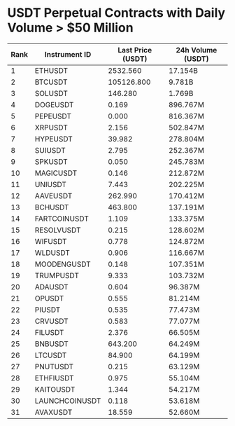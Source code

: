 # USDT Perpetual Contracts with Daily Volume > $50 Million

| Rank | Instrument ID | Last Price (USDT) | 24h Volume (USDT) |
|------|---------------|-------------------|-------------------|
| 1 | ETHUSDT | 2532.560 | 17.154B |
| 2 | BTCUSDT | 105126.800 | 9.781B |
| 3 | SOLUSDT | 146.280 | 1.769B |
| 4 | DOGEUSDT | 0.169 | 896.767M |
| 5 | PEPEUSDT | 0.000 | 816.367M |
| 6 | XRPUSDT | 2.156 | 502.847M |
| 7 | HYPEUSDT | 39.982 | 278.804M |
| 8 | SUIUSDT | 2.795 | 252.367M |
| 9 | SPKUSDT | 0.050 | 245.783M |
| 10 | MAGICUSDT | 0.146 | 212.872M |
| 11 | UNIUSDT | 7.443 | 202.225M |
| 12 | AAVEUSDT | 262.990 | 170.412M |
| 13 | BCHUSDT | 463.800 | 137.191M |
| 14 | FARTCOINUSDT | 1.109 | 133.375M |
| 15 | RESOLVUSDT | 0.215 | 128.602M |
| 16 | WIFUSDT | 0.778 | 124.872M |
| 17 | WLDUSDT | 0.906 | 116.667M |
| 18 | MOODENGUSDT | 0.148 | 107.351M |
| 19 | TRUMPUSDT | 9.333 | 103.732M |
| 20 | ADAUSDT | 0.604 | 96.387M |
| 21 | OPUSDT | 0.555 | 81.214M |
| 22 | PIUSDT | 0.535 | 77.473M |
| 23 | CRVUSDT | 0.583 | 77.077M |
| 24 | FILUSDT | 2.376 | 66.505M |
| 25 | BNBUSDT | 643.200 | 64.249M |
| 26 | LTCUSDT | 84.900 | 64.199M |
| 27 | PNUTUSDT | 0.215 | 63.129M |
| 28 | ETHFIUSDT | 0.975 | 55.104M |
| 29 | KAITOUSDT | 1.344 | 54.217M |
| 30 | LAUNCHCOINUSDT | 0.118 | 53.618M |
| 31 | AVAXUSDT | 18.559 | 52.660M |
